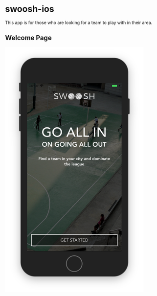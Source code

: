 # swoosh-ios
This app is for those who are looking for a team to play with in their area. 
## Welcome Page
![Alt text](https://github.com/puthrichard/swoosh-ios/blob/user-interface/app-swoosh/UI/Welcome_View.png?raw=true "Welcome View")
